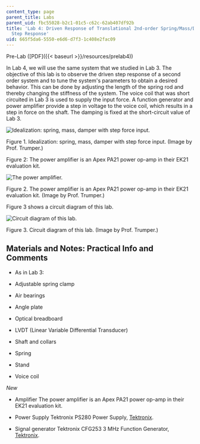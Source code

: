 ```yaml
---
content_type: page
parent_title: Labs
parent_uid: fbc55028-b2c1-01c5-c62c-62ab407df92b
title: 'Lab 4: Driven Response of Translational 2nd-order Spring/Mass/Damper System;
  Step Response'
uid: 665f5da6-5550-e6d6-d7f3-1c408e2fac09
---
```


Pre-Lab ([PDF]({{< baseurl >}}/resources/prelab4))

In Lab 4, we will use the same system that we studied in Lab 3. The objective of this lab is to observe the driven step response of a second order system and to tune the system's parameters to obtain a desired behavior. This can be done by adjusting the length of the spring rod and thereby changing the stiffness of the system. The voice coil that was short circuited in Lab 3 is used to supply the input force. A function generator and power amplifier provide a step in voltage to the voice coil, which results in a step in force on the shaft. The damping is fixed at the short-circuit value of Lab 3.

![Idealization: spring, mass, damper with step force input.](/courses/mechanical-engineering/2-003-modeling-dynamics-and-control-i-spring-2005/labs/lab4fig1.gif)

Figure 1. Idealization: spring, mass, damper with step force input. (Image by Prof. Trumper.)

Figure 2: The power amplifier is an Apex PA21 power op-amp in their EK21 evaluation kit.

![The power amplifier.](/courses/mechanical-engineering/2-003-modeling-dynamics-and-control-i-spring-2005/labs/lab4fig2.jpg)

Figure 2. The power amplifier is an Apex PA21 power op-amp in their EK21 evaluation kit. (Image by Prof. Trumper.)

Figure 3 shows a circuit diagram of this lab.

![Circuit diagram of this lab.](/courses/mechanical-engineering/2-003-modeling-dynamics-and-control-i-spring-2005/labs/lab4fig3.gif)

Figure 3. Circuit diagram of this lab. (Image by Prof. Trumper.)

Materials and Notes: Practical Info and Comments
------------------------------------------------

*   As in Lab 3:
    
*   Adjustable spring clamp
    
*   Air bearings
    
*   Angle plate
    
*   Optical breadboard
    
*   LVDT (Linear Variable Differential Transducer)
    
*   Shaft and collars
    
*   Spring
    
*   Stand
    
*   Voice coil
    

_New_

*   Amplifier The power amplifier is an Apex PA21 power op-amp in their EK21 evaluation kit.
    
*   Power Supply Tektronix PS280 Power Supply, [Tektronix](http://www.tektronix.com/).
    
*   Signal generator Tektronix CFG253 3 MHz Function Generator, [Tektronix](http://www.tektronix.com/).